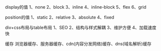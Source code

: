 display的值
1、none
2、block
3、inline
4、inline-block
5、flex
6、grid

position的值
1、static
2、relative
3、absolute
4、fixed

div+css布局与table布局
1、SEO
2、结构与样式解耦
3、维护方便
4、加载速度快


缓存
浏览器缓存、服务器缓存、cdn(内容分发网络)缓存、dns(域名解析)缓存



